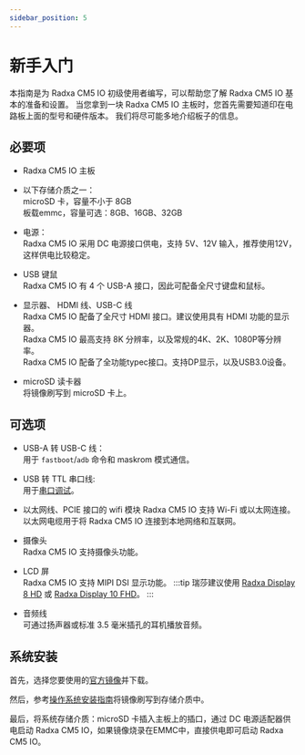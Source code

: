 ```yaml
---
sidebar_position: 5
---
```


# 新手入门

本指南是为 Radxa CM5 IO 初级使用者编写，可以帮助您了解 Radxa CM5 IO 基本的准备和设置。
当您拿到一块 Radxa CM5 IO 主板时，您首先需要知道印在电路板上面的型号和硬件版本。
我们将尽可能多地介绍板子的信息。

## 必要项

- Radxa CM5 IO 主板

- 以下存储介质之一：  
  microSD 卡，容量不小于 8GB  
  板载emmc，容量可选：8GB、16GB、32GB

- 电源：  
  Radxa CM5 IO 采用 DC 电源接口供电，支持 5V、12V 输入，推荐使用12V，这样供电比较稳定。

- USB 键鼠  
  Radxa CM5 IO 有 4 个 USB-A 接口，因此可配备全尺寸键盘和鼠标。

- 显示器、 HDMI 线、USB-C 线  
  Radxa CM5 IO 配备了全尺寸 HDMI 接口。建议使用具有 HDMI 功能的显示器。  
  Radxa CM5 IO 最高支持 8K 分辨率，以及常规的4K、2K、1080P等分辨率。  
  Radxa CM5 IO 配备了全功能typec接口。支持DP显示，以及USB3.0设备。

- microSD 读卡器  
  将镜像刷写到 microSD 卡上。

## 可选项

- USB-A 转 USB-C 线：  
  用于 `fastboot`/`adb` 命令和 maskrom 模式通信。

- USB 转 TTL 串口线:  
  用于[串口调试](../low-level-dev/serial)。

- 以太网线、PCIE 接口的 wifi 模块
  Radxa CM5 IO 支持 Wi-Fi 或以太网连接。
  以太网电缆用于将 Radxa CM5 IO 连接到本地网络和互联网。

- 摄像头  
  Radxa CM5 IO 支持摄像头功能。

- LCD 屏  
  Radxa CM5 IO 支持 MIPI DSI 显示功能。
  :::tip
  瑞莎建议使用 [Radxa Display 8 HD](/accessories/lcd-8-hd) 或 [Radxa Display 10 FHD](/accessories/lcd-10-fhd)。
  :::

- 音频线  
  可通过扬声器或标准 3.5 毫米插孔的耳机播放音频。

## 系统安装

首先，选择您要使用的[官方镜像](/compute-module/images)并下载。

然后，参考[操作系统安装指南](/general-tutorial/os-installation)将镜像刷写到存储介质中。

最后，将系统存储介质：microSD 卡插入主板上的插口，通过 DC 电源适配器供电启动 Radxa CM5 IO，如果镜像烧录在EMMC中，直接供电即可启动 Radxa CM5 IO。

